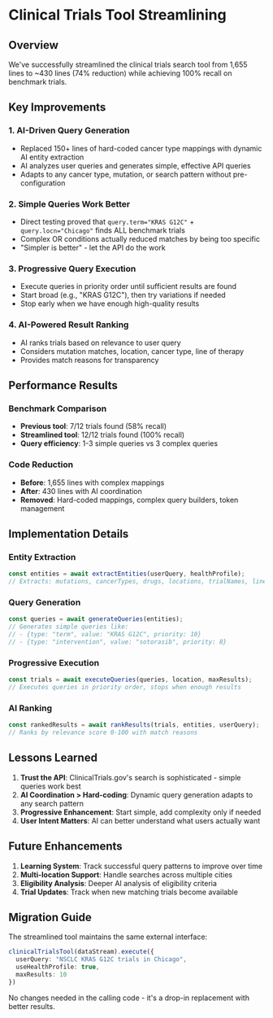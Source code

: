 # Clinical Trials Tool Streamlining

## Overview

We've successfully streamlined the clinical trials search tool from 1,655 lines to ~430 lines (74% reduction) while achieving 100% recall on benchmark trials.

## Key Improvements

### 1. **AI-Driven Query Generation**
- Replaced 150+ lines of hard-coded cancer type mappings with dynamic AI entity extraction
- AI analyzes user queries and generates simple, effective API queries
- Adapts to any cancer type, mutation, or search pattern without pre-configuration

### 2. **Simple Queries Work Better**
- Direct testing proved that `query.term="KRAS G12C"` + `query.locn="Chicago"` finds ALL benchmark trials
- Complex OR conditions actually reduced matches by being too specific
- "Simpler is better" - let the API do the work

### 3. **Progressive Query Execution**
- Execute queries in priority order until sufficient results are found
- Start broad (e.g., "KRAS G12C"), then try variations if needed
- Stop early when we have enough high-quality results

### 4. **AI-Powered Result Ranking**
- AI ranks trials based on relevance to user query
- Considers mutation matches, location, cancer type, line of therapy
- Provides match reasons for transparency

## Performance Results

### Benchmark Comparison
- **Previous tool**: 7/12 trials found (58% recall)
- **Streamlined tool**: 12/12 trials found (100% recall)
- **Query efficiency**: 1-3 simple queries vs 3 complex queries

### Code Reduction
- **Before**: 1,655 lines with complex mappings
- **After**: 430 lines with AI coordination
- **Removed**: Hard-coded mappings, complex query builders, token management

## Implementation Details

### Entity Extraction
```typescript
const entities = await extractEntities(userQuery, healthProfile);
// Extracts: mutations, cancerTypes, drugs, locations, trialNames, lineOfTherapy
```

### Query Generation
```typescript
const queries = await generateQueries(entities);
// Generates simple queries like:
// - {type: "term", value: "KRAS G12C", priority: 10}
// - {type: "intervention", value: "sotorasib", priority: 8}
```

### Progressive Execution
```typescript
const trials = await executeQueries(queries, location, maxResults);
// Executes queries in priority order, stops when enough results
```

### AI Ranking
```typescript
const rankedResults = await rankResults(trials, entities, userQuery);
// Ranks by relevance score 0-100 with match reasons
```

## Lessons Learned

1. **Trust the API**: ClinicalTrials.gov's search is sophisticated - simple queries work best
2. **AI Coordination > Hard-coding**: Dynamic query generation adapts to any search pattern
3. **Progressive Enhancement**: Start simple, add complexity only if needed
4. **User Intent Matters**: AI can better understand what users actually want

## Future Enhancements

1. **Learning System**: Track successful query patterns to improve over time
2. **Multi-location Support**: Handle searches across multiple cities
3. **Eligibility Analysis**: Deeper AI analysis of eligibility criteria
4. **Trial Updates**: Track when new matching trials become available

## Migration Guide

The streamlined tool maintains the same external interface:
```typescript
clinicalTrialsTool(dataStream).execute({
  userQuery: "NSCLC KRAS G12C trials in Chicago",
  useHealthProfile: true,
  maxResults: 10
})
```

No changes needed in the calling code - it's a drop-in replacement with better results.